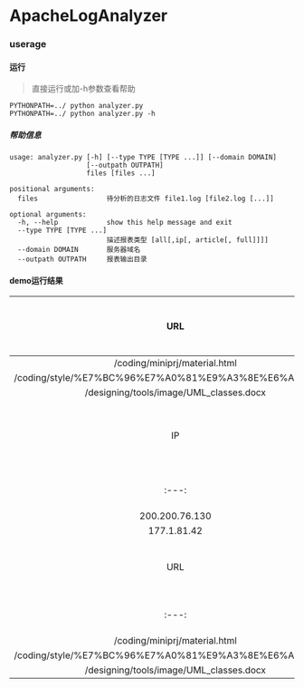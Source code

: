 # ApacheLogAnalyzer

### userage
#### 运行
> 直接运行或加-h参数查看帮助
```
PYTHONPATH=../ python analyzer.py
PYTHONPATH=../ python analyzer.py -h
```

##### 帮助信息
```
usage: analyzer.py [-h] [--type TYPE [TYPE ...]] [--domain DOMAIN]
                   [--outpath OUTPATH]
                   files [files ...]

positional arguments:
  files                 待分析的日志文件 file1.log [file2.log [...]]

optional arguments:
  -h, --help            show this help message and exit
  --type TYPE [TYPE ...]
                        描述报表类型 [all[,ip[, article[, full]]]]
  --domain DOMAIN       服务器域名
  --outpath OUTPATH     报表输出目录
```

#### demo运行结果

|URL|IP|访问次数|
|:---:|:---:|:---:|
|/coding/miniprj/material.html|200.200.76.130|1|
|/coding/style/%E7%BC%96%E7%A0%81%E9%A3%8E%E6%A0%BC.zip|200.200.76.130|1|
|/designing/tools/image/UML_classes.docx|177.1.81.42|1|
|IP|访问数|访问文章数|
|:---:|:---:|:---:|
|200.200.76.130|2|1|
|177.1.81.42|1|1|
|URL|标题|访问人次|访问ip数|
|:---:|:---:|:---:|:---:|
|/coding/miniprj/material.html|Error response|1|1|
|/coding/style/%E7%BC%96%E7%A0%81%E9%A3%8E%E6%A0%BC.zip|Error response|1|1|
|/designing/tools/image/UML_classes.docx|Error response|1|1
